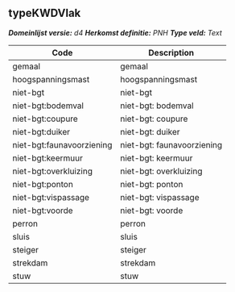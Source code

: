 ## typeKWDVlak

*__Domeinlijst versie:__ d4*
*__Herkomst definitie:__ PNH*
*__Type veld:__ Text*

|__Code__ |__Description__	|
|	---	|	---	|
| gemaal | gemaal |
| hoogspanningsmast | hoogspanningsmast |
| niet-bgt | niet-bgt |
| niet-bgt:bodemval | niet-bgt: bodemval |
| niet-bgt:coupure | niet-bgt: coupure |
| niet-bgt:duiker | niet-bgt: duiker |
| niet-bgt:faunavoorziening | niet-bgt: faunavoorziening |
| niet-bgt:keermuur | niet-bgt: keermuur |
| niet-bgt:overkluizing | niet-bgt: overkluizing |
| niet-bgt:ponton | niet-bgt: ponton |
| niet-bgt:vispassage | niet-bgt: vispassage |
| niet-bgt:voorde | niet-bgt: voorde |
| perron | perron |
| sluis | sluis |
| steiger | steiger |
| strekdam | strekdam |
| stuw | stuw |